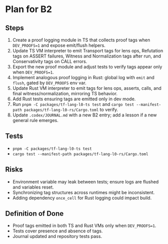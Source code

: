 # Plan for B2

## Steps
1. Create a proof logging module in TS that collects proof tags when `DEV_PROOFS=1` and expose emit/flush helpers.
2. Update TS VM interpreter to emit Transport tags for lens ops, Refutation tags on ASSERT failures, Witness and Normalization tags after run, and Conservativity tags on CALL errors.
3. Export the new proof module and adjust tests to verify tags appear only when `DEV_PROOFS=1`.
4. Implement analogous proof logging in Rust: global log with `emit` and `flush`, gated by `DEV_PROOFS` env var.
5. Update Rust VM interpreter to emit tags for lens ops, asserts, calls, and final witness/normalization, mirroring TS behavior.
6. Add Rust tests ensuring tags are emitted only in dev mode.
7. Run `pnpm -C packages/tf-lang-l0-ts test` and `cargo test --manifest-path packages/tf-lang-l0-rs/Cargo.toml` to verify.
8. Update `.codex/JOURNAL.md` with a new B2 entry; add a lesson if a new general rule emerges.

## Tests
- `pnpm -C packages/tf-lang-l0-ts test`
- `cargo test --manifest-path packages/tf-lang-l0-rs/Cargo.toml`

## Risks
- Environment variable may leak between tests; ensure logs are flushed and variables reset.
- Synchronizing tag structures across runtimes might be inconsistent.
- Adding dependency `once_cell` for Rust logging could impact build.

## Definition of Done
- Proof tags emitted in both TS and Rust VMs only when `DEV_PROOFS=1`.
- Tests cover presence and absence of tags.
- Journal updated and repository tests pass.
